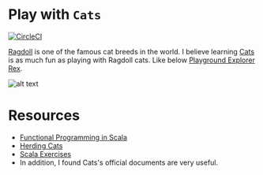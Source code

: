 # Play with `Cats`

[![CircleCI](https://circleci.com/gh/stevenchen3/feed-cats.svg?style=svg)](https://circleci.com/gh/stevenchen3/feed-cats)

[Ragdoll](https://en.wikipedia.org/wiki/Ragdoll) is one of the famous cat breeds in the world. I
believe learning [Cats](https://github.com/typelevel/cats) is as much fun as playing with Ragdoll
cats. Like below [Playground Explorer Rex](https://www.instagram.com/imrextheragdoll/).

![alt text](https://github.com/stevenchen3/ragdoll/blob/master/images/rex-and-merlion.jpg "Rex with Merlion")


# Resources

* [Functional Programming in Scala](https://www.manning.com/books/functional-programming-in-scala)
* [Herding Cats](http://eed3si9n.com/herding-cats/)
* [Scala Exercises](https://www.scala-exercises.org/cats)
* In addition, I found Cats's official documents are very useful.
